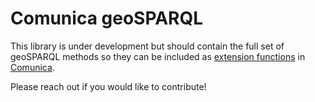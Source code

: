 # Comunica geoSPARQL

This library is under development but should contain the full set of geoSPARQL methods so they can be included as [extension functions](https://comunica.dev/docs/query/advanced/extension_functions/) in [Comunica](https://comunica.dev/).

Please reach out if you would like to contribute!